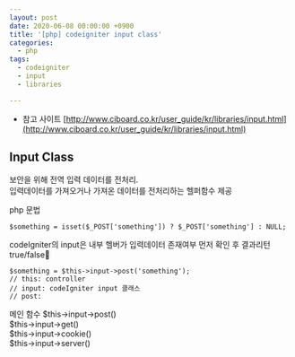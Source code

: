 ```yaml
---
layout: post
date: 2020-06-08 00:00:00 +0900
title: '[php] codeigniter input class'
categories:
  - php
tags:
  - codeigniter
  - input
  - libraries

---
```


* 참고 사이트 [http://www.ciboard.co.kr/user_guide/kr/libraries/input.html](http://www.ciboard.co.kr/user_guide/kr/libraries/input.html)

## Input Class

보안을 위해 전역 입력 데이터를 전처리.  
입력데이터를 가져오거나 가져온 데이터를 전처리하는 헬퍼함수 제공

php 문법

```
$something = isset($_POST['something']) ? $_POST['something'] : NULL;
```

codeIgniter의 input은 내부 헬버가 입력데이터 존재여부 먼저 확인 후 결과리턴 true/false

```
$something = $this->input->post('something');
// this: controller
// input: codeIgniter input 클래스
// post:
```

메인 함수
$this->input->post()  
$this->input->get()  
$this->input->cookie()  
$this->input->server()  
